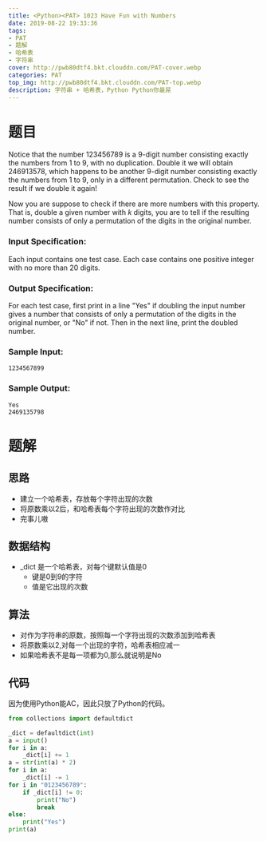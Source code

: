 ```yaml
---
title: <Python><PAT> 1023 Have Fun with Numbers
date: 2019-08-22 19:33:36
tags: 
- PAT
- 题解
- 哈希表
- 字符串
cover: http://pwb80dtf4.bkt.clouddn.com/PAT-cover.webp
categories: PAT
top_img: http://pwb80dtf4.bkt.clouddn.com/PAT-top.webp
description: 字符串 + 哈希表，Python Python你最屌
---
```


# 题目

Notice that the number 123456789 is a 9-digit number consisting exactly the numbers from 1 to 9, with no duplication. Double it we will obtain 246913578, which happens to be another 9-digit number consisting exactly the numbers from 1 to 9, only in a different permutation. Check to see the result if we double it again!

Now you are suppose to check if there are more numbers with this property. That is, double a given number with *k* digits, you are to tell if the resulting number consists of only a permutation of the digits in the original number.

### Input Specification:

Each input contains one test case. Each case contains one positive integer with no more than 20 digits.

### Output Specification:

For each test case, first print in a line "Yes" if doubling the input number gives a number that consists of only a permutation of the digits in the original number, or "No" if not. Then in the next line, print the doubled number.

### Sample Input:

```in
1234567899
```

### Sample Output:

```out
Yes
2469135798
```

# 题解

## 思路

+ 建立一个哈希表，存放每个字符出现的次数
+ 将原数乘以2后，和哈希表每个字符出现的次数作对比
+ 完事儿嗷

## 数据结构

+ _dict 是一个哈希表，对每个键默认值是0
  + 键是0到9的字符
  + 值是它出现的次数

## 算法

+ 对作为字符串的原数，按照每一个字符出现的次数添加到哈希表
+ 将原数乘以2,对每一个出现的字符，哈希表相应减一
+ 如果哈希表不是每一项都为0,那么就说明是No

## 代码

因为使用Python能AC，因此只放了Python的代码。

```python
from collections import defaultdict

_dict = defaultdict(int)
a = input()
for i in a:
    _dict[i] += 1
a = str(int(a) * 2)
for i in a:
    _dict[i] -= 1
for i in "0123456789":
    if _dict[i] != 0:
        print("No")
        break
else:
    print("Yes")
print(a)

```

